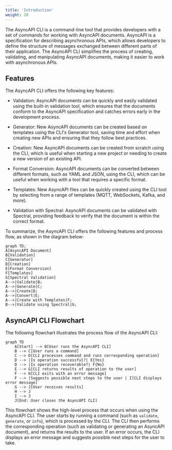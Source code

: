 ```yaml
---
title: 'Introduction'
weight: 20
---
```



The AsyncAPI CLI is a command-line tool that provides developers with a set of commands for working with AsyncAPI documents. AsyncAPI is a specification for describing asynchronous APIs, which allows developers to define the structure of messages exchanged between different parts of their application. The AsyncAPI CLI simplifies the process of creating, validating, and manipulating AsyncAPI documents, making it easier to work with asynchronous APIs.

## Features

The AsyncAPI CLI offers the following key features:

* Validation: AsyncAPI documents can be quickly and easily validated using the built-in validation tool, which ensures that the documents conform to the AsyncAPI specification and catches errors early in the development process.
  
* Generator: New AsyncAPI documents can be created based on templates using the CLI's Generator tool, saving time and effort when creating new APIs and ensuring that they follow best practices.

* Creation: New AsyncAPI documents can be created from scratch using the CLI, which is useful when starting a new project or needing to create a new version of an existing API.
  
* Format Conversion: AsyncAPI documents can be converted between different formats, such as YAML and JSON, using the CLI, which can be useful when working with a tool that requires a specific format.
  
* Templates: New AsyncAPI files can be quickly created using the CLI tool by selecting from a range of templates (MQTT, WebSockets, Kafka, and more).
  
* Validation with Spectral: AsyncAPI documents can be validated with Spectral, providing feedback to verify that the document is within the correct format.
  
To summarize, the AsyncAPI CLI offers the following features and process flow, as shown in the diagram below:

```mermaid
graph TD;
A[AsyncAPI Document]
B[Validation]
C[Generator]
D[Creation]
E[Format Conversion]
F[Templates]
G[Spectral Validation]
A-->|Validate|B;
A-->|Generate|C;
A-->|Create|D;
A-->|Convert|E;
A-->|Create with Templates|F;
B-->|Validate using Spectral|G;

```

## AsyncAPI CLI Flowchart

The following flowchart illustrates the process flow of the AsyncAPI CLI:

```mermaid
graph TD
    A[Start] --> B[User runs the AsyncAPI CLI]
    B --> C[User runs a command]
    C --> D[CLI processes command and runs corresponding operation]
    D --> |Is operation successful?| E{Yes}
    D --> |Is operation recoverable?| F{No}
    E --> G[CLI returns results of operation to the user]
    F --> H[CLI exits with an error message]
    F --> |Suggests possible next steps to the user | I[CLI displays error message]
    G --> J[User receives results]
    H --> J
    I --> J
    J[End: User closes the AsyncAPI CLI]
```

This flowchart shows the high-level process that occurs when using the AsyncAPI CLI. The user starts by running a command (such as `validate`, `generate`, or `info`), which is processed by the CLI. The CLI then performs the corresponding operation (such as validating or generating an AsyncAPI document), and returns the results to the user. If an error occurs, the CLI displays an error message and suggests possible next steps for the user to take.
